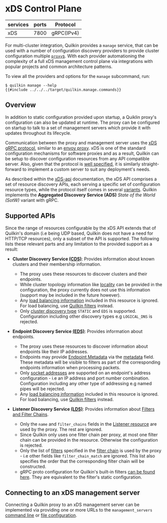 # xDS Control Plane

| services | ports | Protocol |
|----------|-------|-----------|
| xDS | 7800 | gRPC(IPv4) |

For multi-cluster integration, Quilkin provides a `manage` service, that can be
used with a number of configuration discovery providers to provide cluster
configuration multiple [`proxy`s](./proxy.md). With each provider automationing the
complexity of a full xDS management control plane via integrations with popular
projects and common architecture patterns.

To view all the providers and options for the `manage` subcommand, run:

```shell
$ quilkin manage --help
{{#include ../../../target/quilkin.manage.commands}}
```

## Overview

In addition to static configuration provided upon startup, a Quiklin proxy's configuration can also be updated at runtime. The proxy can be configured on startup to talk to a set of management servers which provide it with updates throughout its lifecycle.

Communication between the proxy and management server uses the [xDS gRPC protocol][xDS], similar to an [envoy proxy]. xDS is one of the standard configuration mechanisms for software proxies and as a result, Quilkin can be setup to discover configuration resources from any API compatible server. Also, given that the protocol is [well specified][xDS-protocol], it is similarly straight-forward to implement a custom server to suit any deployment's needs.

As described within the [xDS-api] documentation, the xDS API comprises a set of resource discovery APIs, each serving a specific set of configuration resource types, while the protocol itself comes in several [variants][xds-variants].
Quilkin implements the **Aggregated Discovery Service (ADS)** _State of the World (SotW)_ variant with gRPC.

## Supported APIs

Since the range of resources configurable by the xDS API extends that of Quilkin's domain (i.e being UDP based, Quilkin does not have a need for HTTP/TCP resources), only a subset of the API is supported. The following lists these relevant parts and any limitation to the provided support as a result:

- **Cluster Discovery Service [(CDS)][CDS]**: Provides information about known clusters and their membership information.
  * The proxy uses these resources to discover clusters and their endpoints.
  * While cluster topology information like [locality] can be provided in the configuration, the proxy currently does not use this information (support may be included in the future however).
  * Any [load balancing information][lbpolicy] included in this resource is ignored. For load balancing, use [Quilkin filters][filters-doc] instead.
  * Only [cluster discovery type] `STATIC` and `EDS` is supported. Configuration including other discovery types e.g `LOGICAL_DNS` is rejected.

- **Endpoint Discovery Service [(EDS)][EDS]**: Provides information about endpoints.
  * The proxy uses these resources to discover information about endpoints like their IP addresses.
  * Endpoints may provide [Endpoint Metadata][endpoint-metadata] via the [metadata][xds-endpoint-metadata] field. These metadata will be visible to filters as part of the corresponding endpoints information when processing packets.
  * Only [socket addresses] are supported on an endpoint's address configuration - i.e an IP address and port number combination. Configuration including any other type of addressing e.g named pipes will be rejected.
  * Any [load balancing information][clapolicy] included in this resource is ignored. For load balancing, use [Quilkin filters][filters-doc] instead.

- **Listener Discovery Service [(LDS)][LDS]**: Provides information about [Filters and Filter Chains][filters-doc].
  * Only the `name` and `filter_chains` fields in the [Listener resource][listener-resource] are used by the proxy. The rest are ignored.
  * Since Quilkin only uses one filter chain per proxy, at most one filter chain can be provided in the resource. Otherwise the configuration is rejected.
  * Only the list of [filters][xds-filters] specified in the [filter chain][xds-filter-chain] is used by the proxy - i.e other fields like `filter_chain_match` are ignored. This list also specifies the order that the corresponding filter chain will be constructed.
  * gRPC proto configuration for Quilkin's built-in filters [can be found here][filter-protos]. They are equivalent to the filter's static configuration.

## Connecting to an xDS management server

Connecting a Quilkin proxy to an xDS management server can be implemented via providing one or more URLs to
the `management_servers` [command line](../../api/quilkin/struct.Proxy.html#structfield.management_server) or
[file configuration](../deployment/configuration.md#dynamic-configuration).


[xDS]: https://www.envoyproxy.io/docs/envoy/latest/api-docs/xds_protocol#xds-rest-and-grpc-protocol
[envoy proxy]: https://www.envoyproxy.io/docs/envoy/latest/
[xDS-protocol]: https://www.envoyproxy.io/docs/envoy/latest/api-docs/xds_protocol#the-xds-transport-protocol
[xDS-api]: https://www.envoyproxy.io/docs/envoy/latest/intro/arch_overview/operations/dynamic_configuration
[CDS]: https://www.envoyproxy.io/docs/envoy/latest/intro/arch_overview/operations/dynamic_configuration#cds
[EDS]: https://www.envoyproxy.io/docs/envoy/latest/intro/arch_overview/operations/dynamic_configuration#eds
[LDS]: https://www.envoyproxy.io/docs/envoy/latest/intro/arch_overview/operations/dynamic_configuration#lds
[cluster discovery type]: https://www.envoyproxy.io/docs/envoy/latest/api-v3/config/cluster/v3/cluster.proto#enum-config-cluster-v3-cluster-discoverytype
[lbpolicy]: https://www.envoyproxy.io/docs/envoy/latest/api-v3/config/cluster/v3/cluster.proto#enum-config-cluster-v3-cluster-lbpolicy
[clapolicy]: https://www.envoyproxy.io/docs/envoy/latest/api-v3/config/endpoint/v3/endpoint.proto#config-endpoint-v3-clusterloadassignment-policy
[locality]: https://www.envoyproxy.io/docs/envoy/latest/api-v3/config/core/v3/base.proto#config-core-v3-locality
[socket addresses]: https://www.envoyproxy.io/docs/envoy/latest/api-v3/config/core/v3/address.proto#config-core-v3-address
[filters-doc]: ./proxy/filters.md
[listener-resource]: https://www.envoyproxy.io/docs/envoy/latest/api-v3/config/listener/v3/listener.proto#config-listener-v3-listener
[xds-filters]: https://www.envoyproxy.io/docs/envoy/latest/api-v3/config/listener/v3/listener_components.proto#envoy-v3-api-msg-config-listener-v3-filter
[xds-filter-chain]: https://www.envoyproxy.io/docs/envoy/latest/api-v3/config/listener/v3/listener_components.proto#config-listener-v3-filterchain
[xds-variants]: https://www.envoyproxy.io/docs/envoy/latest/api-docs/xds_protocol#variants-of-the-xds-transport-protocol
[filter-protos]: https://github.com/googleforgames/quilkin/tree/{{GITHUB_REF_NAME}}/proto/quilkin/filters
[xds-endpoint-metadata]: https://www.envoyproxy.io/docs/envoy/latest/api-v3/config/core/v3/base.proto#envoy-v3-api-msg-config-core-v3-metadata
[endpoint-metadata]: proxy.md#endpoint-metadata
[control-plane]: https://github.com/googleforgames/quilkin/tree/{{GITHUB_REF_NAME}}/xds
[Kubernetes]: https://kubernetes.io/

